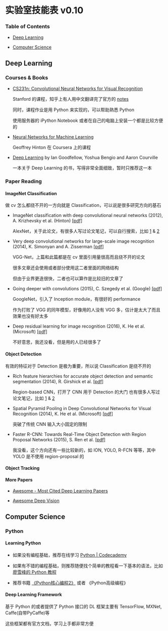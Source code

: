 # 实验室技能表 v0.10

### Table of Contents

- [Deep Learning](#deep-learning)

- [Computer Science](#computer-science)

## Deep Learning

### Courses & Books

- [CS231n: Convolutional Neural Networks for Visual Recognition](http://cs231n.stanford.edu/)

  Stanford 的课程，知乎上有人用中文翻译完了官方的
  [notes](https://zhuanlan.zhihu.com/p/21930884?refer=intelligentunit)

  同时，课程作业是用 Python 来实现的，可以帮助熟悉 Python

  使用服务器的 iPython Notebook 或者在自己的电脑上安装一个都是比较方便的

- [Neural Networks for Machine Learning](https://www.coursera.org/learn/neural-networks)

  Geoffrey Hinton 在 Coursera 上的课程

- [Deep Learning](http://www.deeplearningbook.org/)
  by Ian Goodfellow, Yoshua Bengio and Aaron Courville

  一本关于 Deep Learning 的书，写得非常全面细致，暂时只推荐这一本

### Paper Reading

#### ImageNet Classification

做 cv 怎么都绕不开的一方向就是 Classification，可以说是很多研究方向的基石

- ImageNet classification with deep convolutional neural networks
  (2012), A. Krizhevsky et al. (Hinton)
  [[pdf]](http://papers.nips.cc/paper/4824-imagenet-classification-with-deep-convolutional-neural-networks.pdf)

  AlexNet，关于此论文，有很多人写过论文笔记，可以自行搜索，比如
  [1](http://www.gageet.com/2014/09140.php) & [2](http://zhangliliang.com/2014/07/01/paper-note-alexnet-nips2012/)

- Very deep convolutional networks for large-scale image recognition
  (2014), K. Simonyan and A. Zisserman
  [[pdf]](https://arxiv.org/pdf/1409.1556.pdf)

  VGG-Net，上篇和此篇都是在 cv 里面引用量很高而且绕不开的论文

  很多文章还会使用或者部分使用这二者里面的网络结构

  但由于业界更迭很快，二者也可以算作是比较旧的文章了

- Going deeper with convolutions (2015), C. Szegedy et al. (Google)
  [[pdf]](http://www.cv-foundation.org/openaccess/content_cvpr_2015/papers/Szegedy_Going_Deeper_With_2015_CVPR_paper.pdf)

  GoogleNet，引入了 Inception module，有很好的 performance

  作为打败了 VGG 的同年模型，好像用的人没有 VGG 多，估计是太大了而且效果也没有好太多

- Deep residual learning for image recognition (2016), K. He et al. (Microsoft)
  [[pdf]](https://arxiv.org/pdf/1512.03385.pdf)

  不好意思，我还没看，但是用的人已经很多了

#### Object Detection

有效的特征对于 Detection 是极为重要，所以说 Classification 是绕不开的

- Rich feature hierarchies for accurate object detection and semantic segmentation
  (2014), R. Girshick et al.
  [[pdf]](http://www.cv-foundation.org/openaccess/content_cvpr_2014/papers/Girshick_Rich_Feature_Hierarchies_2014_CVPR_paper.pdf)

  Region-based CNN，打开了 CNN 用于 Detection 的大门
  也有很多人写过论文笔记，比如
  [1](http://zhangliliang.com/2014/07/23/paper-note-rcnn/) &
  [2](https://zhuanlan.zhihu.com/p/22287237?refer=startdl)

- Spatial Pyramid Pooling in Deep Convolutional Networks for Visual Recognition
  (2014),  K. He et al. (Microsoft)
  [[pdf]](https://arxiv.org/pdf/1406.4729v2.pdf)

  突破了传统 CNN 输入大小固定的限制

- Faster R-CNN: Towards Real-Time Object Detection with Region Proposal Networks
  (2015), S. Ren et al.
  [[pdf]](http://papers.nips.cc/paper/5638-faster-r-cnn-towards-real-time-object-detection-with-region-proposal-networks.pdf)

  我没看，这个方向还有一些比较新的，如 ION, YOLO, R-FCN 等等，其中 YOLO 是不使用 region-proposal 的

#### Object Tracking

#### More Papers

- [Awesome - Most Cited Deep Learning Papers](https://github.com/terryum/awesome-deep-learning-papers)

- [Awesome Deep Vision](https://github.com/kjw0612/awesome-deep-vision)

## Computer Science

### Python

#### Learning Python

- 如果没有编程基础，推荐在线学习 [Python | Codecademy](https://www.codecademy.com/learn/python)

- 如果有不错的编程基础，则推荐随便找个简单的教程看一下基本的语法，比如[廖雪峰的 Python 教程](http://www.liaoxuefeng.com/wiki/001374738125095c955c1e6d8bb493182103fac9270762a000)

- 推荐书籍
  [《Python核心编程2》](https://www.gitbook.com/book/wizardforcel/core-python-2e/details)
  或者 《Python高级编程》

#### Deep Learning Framework

基于 Python 的或者提供了 Python 接口的 DL 框架主要有 TensorFlow, MXNet, Caffe(自带PyCaffe)等

这些框架都有官方文档，学习上手都非常方便
